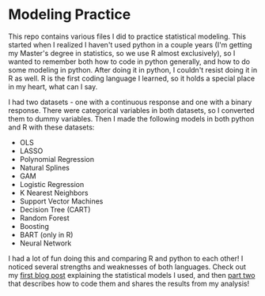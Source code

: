 # Modeling Practice

This repo contains various files I did to practice statistical modeling. This started when I realized I haven't used python in a couple years (I'm getting my Master's degree in statistics, so we use R almost exclusively), so I wanted to remember both how to code in python generally, and how to do some modeling in python. After doing it in python, I couldn't resist doing it in R as well. R is the first coding language I learned, so it holds a special place in my heart, what can I say.

I had two datasets - one with a continuous response and one with a binary response. There were categorical variables in both datasets, so I converted them to dummy variables. Then I made the following models in both python and R with these datasets:
- OLS
- LASSO
- Polynomial Regression
- Natural Splines
- GAM
- Logistic Regression
- K Nearest Neighbors
- Support Vector Machines
- Decision Tree (CART)
- Random Forest
- Boosting
- BART (only in R)
- Neural Network

I had a lot of fun doing this and comparing R and python to each other! I noticed several strengths and weaknesses of both languages. Check out my [first blog post](https://talmage-hilton.github.io/Stat-386-Blog/blog/model-explanations/) explaining the statistical models I used, and then [part two](https://talmage-hilton.github.io/Stat-386-Blog/blog/modeling-practice/) that describes how to code them and shares the results from my analysis!
